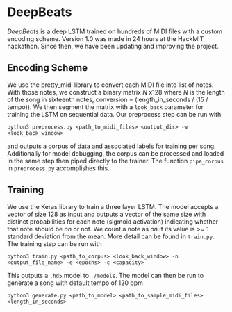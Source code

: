 # DeepBeats
_DeepBeats_ is a deep LSTM trained on hundreds of MIDI files with a custom encoding scheme. Version 1.0 was made in 24 hours at the HackMIT hackathon. Since then, we have been updating and improving the project. 

## Encoding Scheme
We use the pretty_midi library to convert each MIDI file into list of notes. With those notes, we construct a binary matrix _N_ x128 where _N_ is the length of the song in sixteenth notes, conversion = (length_in_seconds / (15 / tempo)). We then segment the matrix with a `look_back` parameter for training the LSTM on sequential data. Our preprocess step can be run with 

`python3 preprocess.py <path_to_midi_files> <output_dir> -w <look_back_window>`

and outputs a corpus of data and associated labels for training per song. Additionally for model debugging, the corpus can be processed and loaded in the same step then piped directly to the trainer. The function `pipe_corpus` in `preprocess.py` accomplishes this.

## Training

We use the Keras library to train a three layer LSTM. The model accepts a vector of size 128 as input and outputs a vector of the same size with distinct probabilities for each note (sigmoid activation) indicating whether that note should be _on_ or not. We count a note as _on_ if its value is >= 1 standard deviation from the mean. More detail can be found in `train.py`. The training step can be run with

`python3 train.py <path_to_corpus> <look_back_window> -n <output_file_name> -e <epochs> -c <capacity>`

This outputs a `.hd5` model to `./models`. The model can then be run to generate a song with default tempo of 120 bpm

`python3 generate.py <path_to_model> <path_to_sample_midi_files> <length_in_seconds>`

